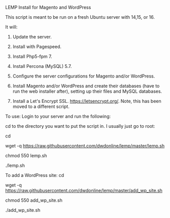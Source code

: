 LEMP Install for Magento and WordPress

This script is meant to be run on a fresh Ubuntu server with 14,15, or 16.

It will:

1. Update the server.

2. Install with Pagespeed.

3. Install Php5-fpm 7.

4. Install Percona (MySQL) 5.7.

5. Configure the server configurations for Magento and/or WordPress.

6. Install Magento and/or WordPress and create their databases (have to run the web installer after), setting up their files and MySQL databases.

7. Install a Let's Encrypt SSL. https://letsencrypt.org/. Note, this has been moved to a different script.



To use:
Login to your server and run the following:

cd to the directory you want to put the script in. I usually just go to root:

cd

wget -q https://raw.githubusercontent.com/dwdonline/lemp/master/lemp.sh

chmod 550 lemp.sh

./lemp.sh


To add a WordPress site:
cd

wget -q https://raw.githubusercontent.com/dwdonline/lemp/master/add_wp_site.sh

chmod 550 add_wp_site.sh

./add_wp_site.sh

